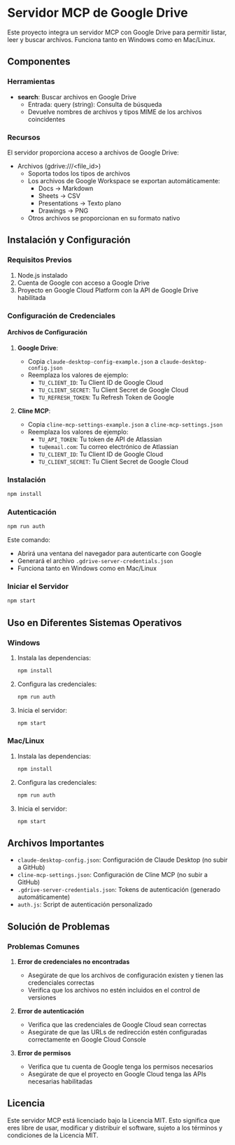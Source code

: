# Servidor MCP de Google Drive

Este proyecto integra un servidor MCP con Google Drive para permitir listar, leer y buscar archivos. Funciona tanto en Windows como en Mac/Linux.

## Componentes

### Herramientas
- **search**: Buscar archivos en Google Drive
  - Entrada: query (string): Consulta de búsqueda
  - Devuelve nombres de archivos y tipos MIME de los archivos coincidentes

### Recursos
El servidor proporciona acceso a archivos de Google Drive:

- Archivos (gdrive:///<file_id>)
  - Soporta todos los tipos de archivos
  - Los archivos de Google Workspace se exportan automáticamente:
    - Docs → Markdown
    - Sheets → CSV
    - Presentations → Texto plano
    - Drawings → PNG
  - Otros archivos se proporcionan en su formato nativo

## Instalación y Configuración

### Requisitos Previos
1. Node.js instalado
2. Cuenta de Google con acceso a Google Drive
3. Proyecto en Google Cloud Platform con la API de Google Drive habilitada

### Configuración de Credenciales

#### Archivos de Configuración
1. **Google Drive**:
   - Copia `claude-desktop-config-example.json` a `claude-desktop-config.json`
   - Reemplaza los valores de ejemplo:
     - `TU_CLIENT_ID`: Tu Client ID de Google Cloud
     - `TU_CLIENT_SECRET`: Tu Client Secret de Google Cloud
     - `TU_REFRESH_TOKEN`: Tu Refresh Token de Google

2. **Cline MCP**:
   - Copia `cline-mcp-settings-example.json` a `cline-mcp-settings.json`
   - Reemplaza los valores de ejemplo:
     - `TU_API_TOKEN`: Tu token de API de Atlassian
     - `tu@email.com`: Tu correo electrónico de Atlassian
     - `TU_CLIENT_ID`: Tu Client ID de Google Cloud
     - `TU_CLIENT_SECRET`: Tu Client Secret de Google Cloud

### Instalación
```bash
npm install
```

### Autenticación
```bash
npm run auth
```
Este comando:
- Abrirá una ventana del navegador para autenticarte con Google
- Generará el archivo `.gdrive-server-credentials.json`
- Funciona tanto en Windows como en Mac/Linux

### Iniciar el Servidor
```bash
npm start
```

## Uso en Diferentes Sistemas Operativos

### Windows
1. Instala las dependencias:
   ```bash
   npm install
   ```

2. Configura las credenciales:
   ```bash
   npm run auth
   ```

3. Inicia el servidor:
   ```bash
   npm start
   ```

### Mac/Linux
1. Instala las dependencias:
   ```bash
   npm install
   ```

2. Configura las credenciales:
   ```bash
   npm run auth
   ```

3. Inicia el servidor:
   ```bash
   npm start
   ```

## Archivos Importantes
- `claude-desktop-config.json`: Configuración de Claude Desktop (no subir a GitHub)
- `cline-mcp-settings.json`: Configuración de Cline MCP (no subir a GitHub)
- `.gdrive-server-credentials.json`: Tokens de autenticación (generado automáticamente)
- `auth.js`: Script de autenticación personalizado

## Solución de Problemas

### Problemas Comunes
1. **Error de credenciales no encontradas**
   - Asegúrate de que los archivos de configuración existen y tienen las credenciales correctas
   - Verifica que los archivos no estén incluidos en el control de versiones

2. **Error de autenticación**
   - Verifica que las credenciales de Google Cloud sean correctas
   - Asegúrate de que las URLs de redirección estén configuradas correctamente en Google Cloud Console

3. **Error de permisos**
   - Verifica que tu cuenta de Google tenga los permisos necesarios
   - Asegúrate de que el proyecto en Google Cloud tenga las APIs necesarias habilitadas

## Licencia
Este servidor MCP está licenciado bajo la Licencia MIT. Esto significa que eres libre de usar, modificar y distribuir el software, sujeto a los términos y condiciones de la Licencia MIT.
